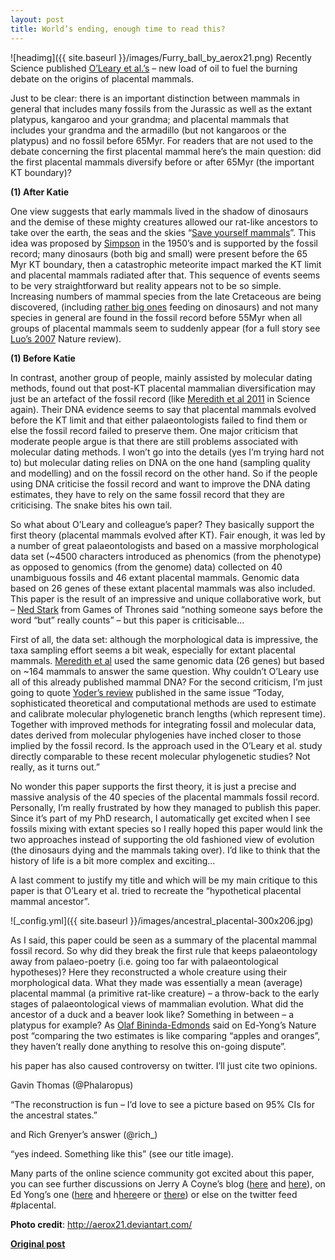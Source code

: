 ```yaml
---
layout: post
title: World’s ending, enough time to read this?
---
```


![headimg]({{ site.baseurl }}/images/Furry_ball_by_aerox21.png)
Recently Science published [O’Leary et al.’s](http://www.stonybrook.edu/sb/images/features/oleary130208.pdf) – new load of oil to fuel the burning debate on the origins of placental mammals.

Just to be clear: there is an important distinction between mammals in general that includes many fossils from the Jurassic as well as the extant platypus, kangaroo and your grandma; and placental mammals that includes your grandma and the armadillo (but not kangaroos or the platypus) and no fossil before 65Myr. For readers that are not used to the debate concerning the first placental mammal here’s the main question: did the first placental mammals diversify before or after 65Myr (the important KT boundary)?

**(1) After Katie**

One view suggests that early mammals lived in the shadow of dinosaurs and the demise of these mighty creatures allowed our rat-like ancestors to take over the earth, the seas and the skies “[Save yourself mammals](http://www.uroboras.lt/wp-content/uploads/2010/06/save.jpg)”. This idea was proposed by [Simpson](http://en.wikipedia.org/wiki/George_Gaylord_Simpson) in the 1950’s and is supported by the fossil record; many dinosaurs (both big and small) were present before the 65 Myr KT boundary, then a catastrophic meteorite impact marked the KT limit and placental mammals radiated after that. This sequence of events seems to be very straightforward but reality appears not to be so simple. Increasing numbers of mammal species from the late Cretaceous are being discovered, (including [rather big ones](http://www.nature.com/nature/journal/v433/n7022/full/nature03102.html) feeding on dinosaurs) and not many species in general are found in the fossil record before 55Myr when all groups of placental mammals seem to suddenly appear (for a full story see [Luo’s 2007](http://www.nature.com/nature/journal/v450/n7172/pdf/nature06277.pdf) Nature review).

**(1) Before Katie**

In contrast, another group of people, mainly assisted by molecular dating methods, found out that post-KT placental mammalian diversification may just be an artefact of the fossil record (like [Meredith et al 2011](http://www.sciencemag.org/content/334/6055/521.full) in Science again). Their DNA evidence seems to say that placental mammals evolved before the KT limit and that either palaeontologists failed to find them or else the fossil record failed to preserve them. One major criticism that moderate people argue is that there are still problems associated with molecular dating methods. I won’t go into the details (yes I’m trying hard not to) but molecular dating relies on DNA on the one hand (sampling quality and modelling) and on the fossil record on the other hand. So if the people using DNA criticise the fossil record and want to improve the DNA dating estimates, they have to rely on the same fossil record that they are criticising. The snake bites his own tail.

So what about O’Leary and colleague’s paper? They basically support the first theory (placental mammals evolved after KT). Fair enough, it was led by a number of great palaeontologists and based on a massive morphological data set (~4500 characters introduced as phenomics (from the phenotype) as opposed to genomics (from the genome) data) collected on 40 unambiguous fossils and 46 extant placental mammals. Genomic data based on 26 genes of these extant placental mammals was also included. This paper is the result of an impressive and unique collaborative work, but – [Ned Stark](http://en.wikipedia.org/wiki/Major_houses_in_A_Song_of_Ice_and_Fire#House_Stark) from Games of Thrones said “nothing someone says before the word “but” really counts” –  but this paper is criticisable…

First of all, the data set: although the morphological data is impressive, the taxa sampling effort seems a bit weak, especially for extant placental mammals. [Meredith et al](http://www.sciencemag.org/content/334/6055/521.full) used the same genomic data (26 genes) but based on ~164 mammals to answer the same question. Why couldn’t O’Leary use all of this already published mammal DNA? For the second criticism, I’m just going to quote [Yoder’s review](http://www.sciencemag.org/content/339/6120/656) published in the same issue “Today, sophisticated theoretical and computational methods are used to estimate and calibrate molecular phylogenetic branch lengths (which represent time). Together with improved methods for integrating fossil and molecular data, dates derived from molecular phylogenies have inched closer to those implied by the fossil record. Is the approach used in the O’Leary et al. study directly comparable to these recent molecular phylogenetic studies? Not really, as it turns out.”

No wonder this paper supports the first theory, it is just a precise and massive analysis of the 40 species of the placental mammals fossil record. Personally, I’m really frustrated by how they managed to publish this paper. Since it’s part of my PhD research, I automatically get excited when I see fossils mixing with extant species so I really hoped this paper would link the two approaches instead of supporting the old fashioned view of evolution (the dinosaurs dying and the mammals taking over). I’d like to think that the history of life is a bit more complex and exciting…

A last comment to justify my title and which will be my main critique to this paper is that O’Leary et al. tried to recreate the “hypothetical placental mammal ancestor”.

![_config.yml]({{ site.baseurl }}/images/ancestral_placental-300x206.jpg)

As I said, this paper could be seen as a summary of the placental mammal fossil record. So why did they break the first rule that keeps palaeontology away from palaeo-poetry (i.e. going too far with palaeontological hypotheses)? Here they reconstructed a whole creature using their morphological data. What they made was essentially a mean (average) placental mammal (a primitive rat-like creature) – a throw-back to the early stages of palaeontological views of mammalian evolution. What did the ancestor of a duck and a beaver look like? Something in between – a platypus for example? As [Olaf Bininda-Edmonds](http://www.nature.com/news/face-to-face-with-the-earliest-ancestor-of-all-placental-mammals-1.12398) said on Ed-Yong’s Nature post “comparing the two estimates is like comparing “apples and oranges”, they haven’t really done anything to resolve this on-going dispute”.

his paper has also caused controversy on twitter. I’ll just cite two opinions.

Gavin Thomas (@Phalaropus)

“The reconstruction is fun – I’d love to see a picture based on 95% CIs for the ancestral states.”

and Rich Grenyer’s answer (@rich_)

“yes indeed. Something like this” (see our title image).

Many parts of the online science community got excited about this paper, you can see further discussions on Jerry A Coyne’s blog ([here](http://whyevolutionistrue.wordpress.com/2013/02/09/the-orders-of-modern-placental-mammals-originated-after-the-extinction-of-the-dinosaurs/) and [here](http://whyevolutionistrue.wordpress.com/2013/02/11/more-on-placental-mammals/)), on Ed Yong’s one ([here](http://phenomena.nationalgeographic.com/2013/02/07/meet-the-ancestor-of-every-human-bat-cat-whale-and-mouse/) and h[here](http://phenomena.nationalgeographic.com/2013/02/12/every-tooth-is-correct-every-whisker-is-correct/)ere or [there](http://www.nature.com/news/face-to-face-with-the-earliest-ancestor-of-all-placental-mammals-1.12398)) or else on the twitter feed #placental.

**Photo credit**: http://aerox21.deviantart.com/

**[Original post](http://www.ecoevoblog.com/2013/02/18/palaeo-poetry-and-placental-mammals/)**
